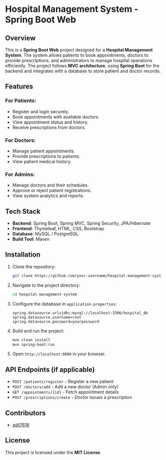 # Hospital Management System - Spring Boot Web

## Overview
This is a **Spring Boot Web** project designed for a **Hospital Management System**. The system allows patients to book appointments, doctors to provide prescriptions, and administrators to manage hospital operations efficiently. The project follows **MVC architecture**, using **Spring Boot** for the backend and integrates with a database to store patient and doctor records.

## Features
### For Patients:
- Register and login securely.
- Book appointments with available doctors.
- View appointment status and history.
- Receive prescriptions from doctors.

### For Doctors:
- Manage patient appointments.
- Provide prescriptions to patients.
- View patient medical history.

### For Admins:
- Manage doctors and their schedules.
- Approve or reject patient registrations.
- View system analytics and reports.

## Tech Stack
- **Backend**: Spring Boot, Spring MVC, Spring Security, JPA/Hibernate
- **Frontend**: Thymeleaf, HTML, CSS, Bootstrap
- **Database**: MySQL / PostgreSQL
- **Build Tool**: Maven

## Installation
1. Clone the repository:
   ```sh
   git clone https://github.com/your-username/hospital-management-system.git
   ```
2. Navigate to the project directory:
   ```sh
   cd hospital-management-system
   ```
3. Configure the database in `application.properties`:
   ```properties
   spring.datasource.url=jdbc:mysql://localhost:3306/hospital_db
   spring.datasource.username=root
   spring.datasource.password=yourpassword
   ```
4. Build and run the project:
   ```sh
   mvn clean install
   mvn spring-boot:run
   ```
5. Open `http://localhost:8080` in your browser.

## API Endpoints (if applicable)
- `POST /patients/register` - Register a new patient
- `POST /doctors/add` - Add a new doctor (Admin only)
- `GET /appointments/{id}` - Fetch appointment details
- `POST /prescriptions/create` - Doctor issues a prescription

## Contributors
- [adil7616](https://github.com/adil7616)

## License
This project is licensed under the **MIT License**.



